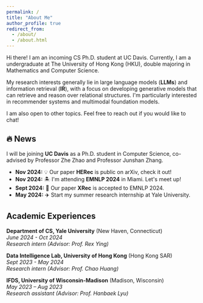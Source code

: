```yaml
---
permalink: /
title: "About Me"
author_profile: true
redirect_from: 
  - /about/
  - /about.html
---
```

Hi there! I am an incoming CS Ph.D. student at UC Davis. Currently, I am a undergraduate at The University of Hong Kong (HKU), double majoring in Mathematics and Computer Science.

My research interests generally lie in large language models (**LLMs**) and information retrieval (**IR**), with a focus on developing generative models that can retrieve and reason over relational structures. I'm particularly interested in recommender systems and multimodal foundation models.

I am also open to other topics. Feel free to reach out if you would like to chat!

<!-- Feel free to reach out if you'd like to brainstorm ideas, discuss potential projects, or just geek out about the latest developments in our field. I'm open to other related areas as well. -->

🔥 News
-------
I will be joining **UC Davis** as a Ph.D. student in Computer Science, co-advised by Professor Zhe Zhao and Professor Junshan Zhang.
* **Nov 2024:** 💡 Our paper **HERec** is public on arXiv, check it out!
* **Nov 2024:** 🏝️ I'm attending **EMNLP 2024** in Miami. Let's meet up!
* **Sept 2024:** 🎉 Our paper **XRec** is accepted to EMNLP 2024.
* **May 2024:** ✈️ Start my summer research internship at Yale University.


Academic Experiences
--------------------

**Department of CS, Yale University** (New Haven, Connecticut)\
*June 2024 - Oct 2024*\
*Research intern (Advisor: Prof. Rex Ying)*

**Data Intelligence Lab, University of Hong Kong** (Hong Kong SAR)\
*Sept 2023 - May 2024*\
*Research intern (Advisor: Prof. Chao Huang)*

**IFDS, University of Wisconsin-Madison** (Madison, Wisconsin)\
*May 2023 – Aug 2023*\
*Research assistant (Advisor: Prof. Hanbaek Lyu)*
